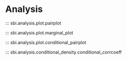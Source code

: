 # Analysis

::: sbi.analysis.plot.pairplot

::: sbi.analysis.plot.marginal_plot

::: sbi.analysis.plot.conditional_pairplot

::: sbi.analysis.conditional_density.conditional_corrcoeff
